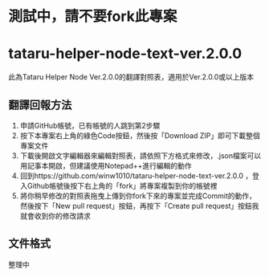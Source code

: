 # 測試中，請不要fork此專案
# tataru-helper-node-text-ver.2.0.0
此為Tataru Helper Node Ver.2.0.0的翻譯對照表，適用於Ver.2.0.0或以上版本

## 翻譯回報方法
1. 申請GitHub帳號，已有帳號的人跳到第2步驟
2. 按下本專案右上角的綠色Code按鈕，然後按「Download ZIP」即可下載整個專案文件
3. 下載後開啟文字編輯器來編輯對照表，請依照下方格式來修改，.json檔案可以用記事本開啟，但建議使用Notepad++進行編輯的動作
4. 回到https://github.com/winw1010/tataru-helper-node-text-ver.2.0.0 ，登入Github帳號後按下右上角的「fork」將專案複製到你的帳號裡
5. 將你稍早修改的對照表拖曳上傳到你fork下來的專案並完成Commit的動作，然後按下「New pull request」按鈕，再按下「Create pull request」按鈕我就會收到你的修改請求

## 文件格式
整理中
